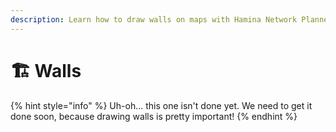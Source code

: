```yaml
---
description: Learn how to draw walls on maps with Hamina Network Planner.
---
```


# 🏗 Walls

{% hint style="info" %}
Uh-oh... this one isn't done yet. We need to get it done soon, because drawing walls is pretty important!
{% endhint %}
